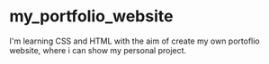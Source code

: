 # my_portfolio_website
I'm learning CSS and HTML with the aim of create my own portoflio website, where i can show my personal project.
